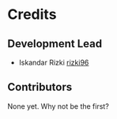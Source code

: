 # Credits

## Development Lead

- Iskandar Rizki [rizki96](https://github.com/rizki96)

## Contributors

None yet. Why not be the first?